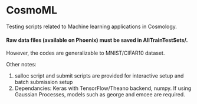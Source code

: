# CosmoML
Testing scripts related to Machine learning applications in Cosmology. 

#### Raw data files (available on Phoenix) must be saved in AllTrainTestSets/. 
However, the codes are generalizable to MNIST/CIFAR10 dataset. 


Other notes: 
1. salloc script and submit scripts are provided for interactive setup and batch submission setup
2. Dependancies: Keras with TensorFlow/Theano backend, numpy. If using Gaussian Processes, models such as george and emcee are required. 




